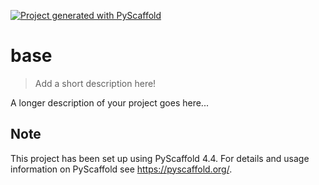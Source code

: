 <!-- These are examples of badges you might want to add to your README:
     please update the URLs accordingly

[![Built Status](https://api.cirrus-ci.com/github/<USER>/base.svg?branch=main)](https://cirrus-ci.com/github/<USER>/base)
[![ReadTheDocs](https://readthedocs.org/projects/base/badge/?version=latest)](https://base.readthedocs.io/en/stable/)
[![Coveralls](https://img.shields.io/coveralls/github/<USER>/base/main.svg)](https://coveralls.io/r/<USER>/base)
[![PyPI-Server](https://img.shields.io/pypi/v/base.svg)](https://pypi.org/project/base/)
[![Conda-Forge](https://img.shields.io/conda/vn/conda-forge/base.svg)](https://anaconda.org/conda-forge/base)
[![Monthly Downloads](https://pepy.tech/badge/base/month)](https://pepy.tech/project/base)
[![Twitter](https://img.shields.io/twitter/url/http/shields.io.svg?style=social&label=Twitter)](https://twitter.com/base)
-->

[![Project generated with PyScaffold](https://img.shields.io/badge/-PyScaffold-005CA0?logo=pyscaffold)](https://pyscaffold.org/)

# base

> Add a short description here!

A longer description of your project goes here...


<!-- pyscaffold-notes -->

## Note

This project has been set up using PyScaffold 4.4. For details and usage
information on PyScaffold see https://pyscaffold.org/.
